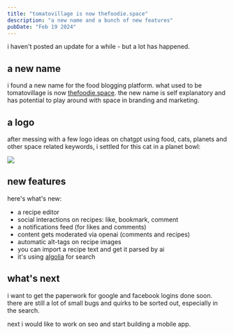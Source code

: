```yaml
---
title: "tomatovillage is now thefoodie.space"
description: "a new name and a bunch of new features"
pubDate: "Feb 19 2024"
---
```


i haven't posted an update for a while - but a lot has happened.

## a new name

i found a new name for the food blogging platform.
what used to be tomatovillage is now [thefoodie.space](https://www.thefoodie.space).
the new name is self explanatory and has potential to play around with space in branding and marketing.

## a logo

after messing with a few logo ideas on chatgpt using food, cats, planets and other space related
keywords, i settled for this cat in a planet bowl:

<Image src="/images/thefoodiespace-logo.webp" />

## new features

here's what's new:

- a recipe editor
- social interactions on recipes: like, bookmark, comment
- a notifications feed (for likes and comments)
- content gets moderated via openai (comments and recipes)
- automatic alt-tags on recipe images
- you can import a recipe text and get it parsed by ai
- it's using [algolia](https://www.algolia.com/) for search

## what's next

i want to get the paperwork for google and facebook logins done soon.
there are still a lot of small bugs and quirks to be sorted out,
especially in the search.

next i would like to work on seo and start building a mobile app.
